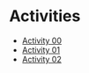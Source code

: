 # Activities

- [Activity 00](https://github.com/WhartonTSA/DivingIntoJava/blob/master/Activity00.md)
- [Activity 01](https://github.com/WhartonTSA/DivingIntoJava/blob/master/Activity01.md)
- [Activity 02](https://github.com/WhartonTSA/DivingIntoJava/blob/master/Activity02.md)
